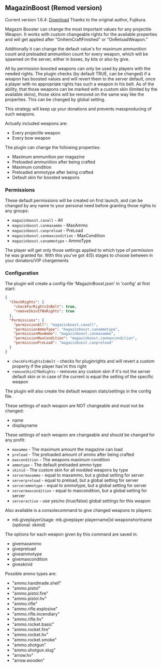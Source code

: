 ## MagazinBoost (Remod version)

Current version 1.6.4: [Download](https://code.remod.org/MagazinBoost.cs)
Thanks to the original author, Fujikura.

Magazin Booster can change the most important values for any projectile Weapon. It works with custom changeable rights for the available properties and will get applied after "OnItemCraftFinished" or "OnReloadWeapon."

Additionally it can change the default value's for maximum ammunition count and preloaded ammunition count for every weapon, which will be spawned on the server, either in boxes, by kits or also by give.

All by permission boosted weapons can only be used by players with the needed rights. The plugin checks (by default TRUE, can be changed) if a weapon has boosted values and will revert them to the server default, once a player with no appropriate rights has such a weapon in his belt. As of the ability, that those weapons can be marked with a custom skin (limited by the available skins), those skins will be removed on the same way like the properties. This can be changed by global setting.

This strategy will keep up your donations and prevents massproducing of such weapons.

Actually included weapons are:

- Every projectile weapon
- Every bow weapon

The plugin can change the following properties:

- Maximum ammunition per magazine
- Preloaded ammunition after being crafted
- Maximum condition
- Preloaded ammotype after being crafted
- Default skin for boosted weapons

### Permissions

These default permissions will be created on first launch, and can be changed by any name to your personal need before granting those rights to any groups:

- `magazinboost.canall` - All 
- `magazinboost.canmaxammo` - MaxAmmo
- `magazinboost.canpreload` - PreLoad
- `magazinboost.canmaxcondition` - MaxCondition 
- `magazinboost.canammotype` - AmmoType

The player will get only those settings applied to which type of permission he was granted for. With this you've got 4(5) stages to choose between in your donators/VIP chargements

### Configuration

The plugin will create a config-file 'MagazinBoost.json' in 'config' at first start:

```json
{
  "CheckRights": {
    "checkForRightsInBelt": true,
    "removeSkinIfNoRights": true
  },
  "Permissions": {
    "permissionAll": "magazinboost.canall",
    "permissionAmmoType": "magazinboost.canammotype",
    "permissionMaxAmmo": "magazinboost.canmaxammo",
    "permissionMaxCondition": "magazinboost.canmaxcondition",
    "permissionPreLoad": "magazinboost.canpreload"
  }
}
```

- `checkForRightsInBelt` - checks for pluginrights and will revert a custom property if the player has'nt this right
- `removeSkinIfNoRights` - removes any custom skin if it's not the server default skin or in case of the current is equal the setting of the specific weapon

The plugin will also create the default weapon stats/settings in the config file.

These settings of each weapon are NOT changeable and must not be changed:

- name
- displayname

These settings of each weapon are changeable and should be changed for any profit:

- `maxammo` - The maximum amount the magazine can load
- `preload` - The preloaded amount of ammo after being crafted
- `maxcondition` - The weapons maximum condition
- `ammotype` - The default preloaded ammo type
- `skinid` - The custom skin for all modded weapons by type
- `servermaxammo` - equal to maxammo, but a global setting for server
- `serverpreload` - equal to preload, but a global setting for server
- `serverammotype` - equal to ammotype, but a global setting for server
- `servermaxcondition` - equal to maxcondition, but a global setting for server
- `serveractive` - use yes/no (true/false) global settings for this weapon

Also available is a consolecommand to give changed weapons to players:

- mb.giveplayerUsage: mb.giveplayer playername|id weaponshortname (optional: skinid)

The options for each weapon given by this command are saved in:

- givemaxammo
- givepreload
- giveammotype
- givemaxcondition
- giveskinid

Possible ammo types are:

- "ammo.handmade.shell"
- "ammo.pistol"
- "ammo.pistol.fire"
- "ammo.pistol.hv"
- "ammo.rifle"
- "ammo.rifle.explosive"
- "ammo.rifle.incendiary"
- "ammo.rifle.hv"
- "ammo.rocket.basic"
- "ammo.rocket.fire"
- "ammo.rocket.hv"
- "ammo.rocket.smoke"
- "ammo.shotgun"
- "ammo.shotgun.slug"
- "arrow.hv"
- "arrow.wooden"

